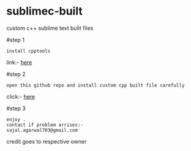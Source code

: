 # sublimec-built
custom c++ sublime text bulit files


#step 1
```
install cpptools
```
link:- [here](https://github.com/aggarwaldeepak/cpp-toolkit/blob/master/README.md)

#step 2
```
open this github repo and install custom cpp built file carefully
```
click:- [here](https://github.com/shikharkunal99/Sublime-Build-System)

#step 3
```
enjoy .
contact if problem arrises:-
sajal.agarwal703@gmail.com
```

credit goes to respective owner

